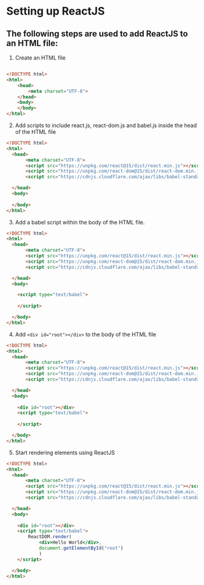 # Setting up ReactJS

## The following steps are used to add ReactJS to an HTML file:

1. Create an HTML file

```html

<!DOCTYPE html>
<html>
    <head>
        <meta charset="UTF-8">
    </head>
    <body>
    </body>
</html>
```
2. Add scripts to include react.js, react-dom.js and babel.js inside the head of the HTML file

```html
<!DOCTYPE html>
<html>
  <head>
       <meta charset="UTF-8">
       <script src="https://unpkg.com/react@15/dist/react.min.js"></script>
       <script src="https://unpkg.com/react-dom@15/dist/react-dom.min.js"></script>
       <script src="https://cdnjs.cloudflare.com/ajax/libs/babel-standalone/6.24.0/babel.js"></script>

  </head>
  <body>
  
  </body>
</html>
```

3. Add a babel script within the body of the HTML file.

```html
<!DOCTYPE html>
<html>
  <head>
       <meta charset="UTF-8">
       <script src="https://unpkg.com/react@15/dist/react.min.js"></script>
       <script src="https://unpkg.com/react-dom@15/dist/react-dom.min.js"></script>
       <script src="https://cdnjs.cloudflare.com/ajax/libs/babel-standalone/6.24.0/babel.js"></script>

  </head>
  <body>

    <script type="text/babel">
  
    </script>

  </body>
</html>
```
4. Add `<div id="root"></div>` to the body of the HTML file
```html
<!DOCTYPE html>
<html>
  <head>
       <meta charset="UTF-8">
       <script src="https://unpkg.com/react@15/dist/react.min.js"></script>
       <script src="https://unpkg.com/react-dom@15/dist/react-dom.min.js"></script>
       <script src="https://cdnjs.cloudflare.com/ajax/libs/babel-standalone/6.24.0/babel.js"></script>

  </head>
  <body>
    
    <div id="root"></div>
    <script type="text/babel">
  
    </script>

  </body>
</html>
```

5. Start rendering elements using ReactJS

```html
<!DOCTYPE html>
<html>
  <head>
       <meta charset="UTF-8">
       <script src="https://unpkg.com/react@15/dist/react.min.js"></script>
       <script src="https://unpkg.com/react-dom@15/dist/react-dom.min.js"></script>
       <script src="https://cdnjs.cloudflare.com/ajax/libs/babel-standalone/6.24.0/babel.js"></script>

  </head>
  <body>
    
    <div id="root"></div>
    <script type="text/babel">
        ReactDOM.render(
            <div>Hello World</div>,
            document.getElementById("root")
            )
    </script>

  </body>
</html>
```


